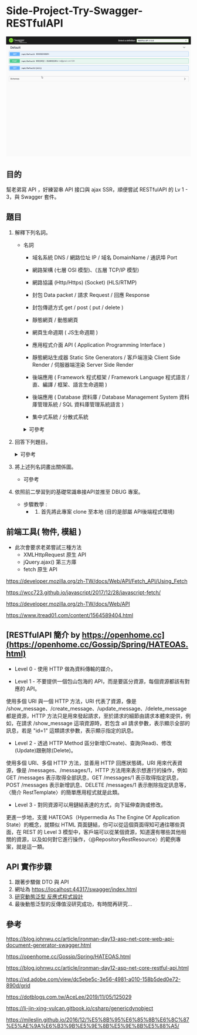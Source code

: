 # Side-Project-Try-Swagger-RESTfulAPI

![alt](/TryIt.gif)

## 目的

幫老弟寫 API ，好練習串 API 接口與 ajax SSR，順便嘗試 RESTfulAPI 的 Lv 1 - 3，與 Swagger 套件。

## 題目

1. 解釋下列名詞。
   
   * 名詞
     * 域名系統 DNS / 網路位址 IP / 域名 DomainName / 通訊埠 Port
     * 網路架構 (七層 OSI 模型)、(五層 TCP/IP 模型)
     * 網路協議 (Http/Https) (Socket) (HLS/RTMP)
     * 封包 Data packet / 請求 Request / 回應 Response
     * 封包傳遞方式 get / post ( put / delete )
     
     * 靜態網頁 / 動態網頁
     
     * 網頁生命週期 ( JS生命週期 )
     * 應用程式介面 API ( Application Programming Interface )
     * 靜態網站生成器 Static Site Generators / 客戶端渲染 Client Side Render / 伺服器端渲染 Server Side Render
     * 後端應用 ( Framework 程式框架 / Framework Language 程式語言 / 直、編譯 / 框架、語言生命週期 )
     * 後端應用 ( Database 資料庫 / Database Management System 資料庫管理系統 / SQL 資料庫管理系統語言 )
     
     * 集中式系統 / 分散式系統

     <p> </p>
     <details>
       <summary>可參考</summary>
   
     * W3C-JS
     * 六角 JS 課程 ( 比較攏長 )
     * [網路基礎](https://medium.com/@miahsuwork/%E7%AC%AC%E5%85%AD%E9%80%B1-%E7%B6%B2%E8%B7%AF%E5%9F%BA%E7%A4%8E-http-request-response-7d7e0cb88ed8)
     * [網路基礎2](https://yakimhsu.com/project/project_w4_Network_http.html)
     * [網頁渲染方式](https://www.jianshu.com/p/f8b4f3776d9f)
     * [網頁渲染方式2](https://www.google.com/search?q=BSR%E3%80%81SSG%E3%80%81SSR&oq=BSR%E3%80%81SSG%E3%80%81SSR&aqs=chrome..69i57&sourceid=chrome&ie=UTF-8)
     * [網路協議](https://twgame.wordpress.com/2015/02/03/tcpiphttpsocketudp/)
     * [Get/Post差別](https://www.google.com/search?sxsrf=ALeKk03llIX8j1ENlzd1w_55yKW6CQm-dA%3A1599410797452&ei=bRJVX9SbG863mAX6oaTwBA&q=get+post&oq=get+PO&gs_lcp=CgZwc3ktYWIQAxgAMgIIADICCAAyAggAMgIIADICCAAyAggAMgIIADICCAAyAggAMgIIADoFCAAQsQM6BAgAEEM6CAgAELEDEIMBUJF7WLGGAWC4jwFoAHAAeACAAUCIAfkBkgEBNZgBAKABAqABAaoBB2d3cy13aXrAAQE&sclient=psy-ab)
     * [網頁生命週期](https://codertw.com/%E5%89%8D%E7%AB%AF%E9%96%8B%E7%99%BC/24350/)
     * [分散式系統](https://rickhw.github.io/2018/06/18/Architecture/Gossip-in-Distributed-Systems/#%E4%B8%89%E3%80%81%E7%95%B6%E4%BB%A3%E5%B7%A5%E7%A8%8B%E6%96%B9%E6%B3%95%E8%88%87%E5%AF%A6%E8%B8%90)
     
     </details>

2. 回答下列題目。
   <details>
       <summary>可參考</summary>
   
   * 待補
     
   </details>
   
3. 將上述列名詞畫出關係圖。
   * 可參考
4. 依照前二學習到的基礎常識串接API並推至 DBUG 專案。
   * 步驟教學 :
     * 1. 首先將此專案 clone 至本地 (目的是部屬 API後端程式環境)

## 前端工具( 物件, 模組 )

* 此次會要求老弟嘗試三種方法
  * XMLHttpRequest 原生 API
  * jQuery.ajax() 第三方庫
  * fetch 原生 API

<https://developer.mozilla.org/zh-TW/docs/Web/API/Fetch_API/Using_Fetch>

<https://wcc723.github.io/javascript/2017/12/28/javascript-fetch/>

<https://developer.mozilla.org/zh-TW/docs/Web/API>

<https://www.itread01.com/content/1564589404.html>

## [RESTfulAPI 簡介 by https://openhome.cc](https://openhome.cc/Gossip/Spring/HATEOAS.html)

* Level 0 -  使用 HTTP 做為資料傳輸的媒介。

* Level 1 - 不要提供一個包山包海的 API，而是要區分資源，每個資源都該有對應的 API。

使用多個 URI 與一個 HTTP 方法，URI 代表了資源，像是 /show_message、/create_message、/update_message、/delete_message 都是資源，HTTP 方法只是用來發起請求，至於請求的細節由請求本體來提供，例如，在請求 /show_message 這項資源時，若包含 all 請求參數，表示顯示全部的訊息，若是 "id=1" 這類請求參數，表示顯示指定的訊息。

* Level 2 - 透過 HTTP Method 區分新增(Create)、查詢(Read)、修改(Update)跟刪除(Delete)。

使用多個 URI、多個 HTTP 方法，並善用 HTTP 回應狀態碼，URI 用來代表資源，像是 /messages、/messages/1，HTTP 方法用來表示想進行的操作，例如 GET /messages 表示取得全部訊息，GET /messages/1 表示取得指定訊息，POST /messages 表示新增訊息、DELETE /messages/1 表示刪除指定訊息等，〈簡介 RestTemplate〉的簡單應用程式就是此類。

* Level 3 - 對同資源可以用鏈結表達的方式，向下延伸查詢或修改。

更進一步地，支援 HATEOAS（Hypermedia As The Engine Of Application State）的概念，就類似 HTML 頁面鏈結，你可以從這個頁面得知可通往哪些頁面，在 REST 的 Level 3 模型中，客戶端可以從某個資源，知道還有哪些其他相關的資源，以及如何對它進行操作，〈@RepositoryRestResource〉的範例專案，就是這一類。

## API 實作步驟

1. 跟著步驟做 DTO 與 API
2. 網址為 <https://localhost:44317/swagger/index.html>
3. [研究動態泛型 反應式程式設計](https://mileslin.github.io/2016/12/%E5%8B%95%E6%85%8B%E6%8C%87%E5%AE%9A%E6%B3%9B%E5%9E%8B%E5%9E%8B%E5%88%A5/)
4. 最後動態泛型的反傳值沒研究成功，有時間再研究...

## 參考

<https://blog.johnwu.cc/article/ironman-day13-asp-net-core-web-api-document-generator-swagger.html>

<https://openhome.cc/Gossip/Spring/HATEOAS.html>

<https://blog.johnwu.cc/article/ironman-day12-asp-net-core-restful-api.html>

<https://xd.adobe.com/view/dc5ebe5c-3e56-4981-a010-158b5ded0e72-890d/grid>

<https://dotblogs.com.tw/AceLee/2019/11/05/125029>

<https://li-jin-xing-vulcan.gitbook.io/csharp/genericdynobject>

<https://mileslin.github.io/2016/12/%E5%8B%95%E6%85%8B%E6%8C%87%E5%AE%9A%E6%B3%9B%E5%9E%8B%E5%9E%8B%E5%88%A5/>
